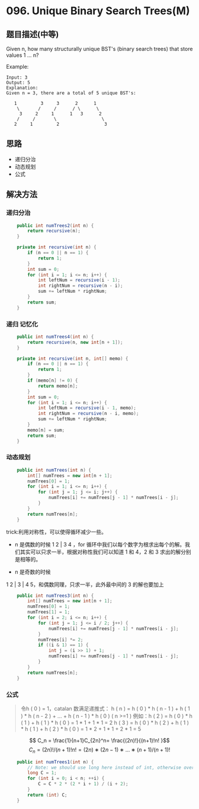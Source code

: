 # 096. Unique Binary Search Trees(M)

[](https://leetcode-cn.com/problems/unique-binary-search-trees/)

## 题目描述(中等)

Given n, how many structurally unique BST's (binary search trees) that store values 1 ... n?

Example:
```
Input: 3
Output: 5
Explanation:
Given n = 3, there are a total of 5 unique BST's:

   1         3     3      2      1
    \       /     /      / \      \
     3     2     1      1   3      2
    /     /       \                 \
   2     1         2                 3

```
## 思路

- 递归分治
- 动态规划
- 公式

## 解决方法


### 递归分治

```java
    public int numTrees2(int n) {
        return recursive(n);
    }

    private int recursive(int n) {
        if (n == 0 || n == 1) {
            return 1;
        }
        int sum = 0;
        for (int i = 1; i <= n; i++) {
            int leftNum = recursive(i - 1);
            int rightNum = recursive(n - i);
            sum += leftNum * rightNum;
        }
        return sum;
    }
```
### 递归 记忆化

```java
    public int numTrees4(int n) {
        return recursive(n, new int[n + 1]);
    }

    private int recursive(int n, int[] memo) {
        if (n == 0 || n == 1) {
            return 1;
        }
        if (memo[n] != 0) {
            return memo[n];
        }
        int sum = 0;
        for (int i = 1; i <= n; i++) {
            int leftNum = recursive(i - 1, memo);
            int rightNum = recursive(n - i, memo);
            sum += leftNum * rightNum;
        }
        memo[n] = sum;
        return sum;
    }
```

### 动态规划

```java
    public int numTrees(int n) {
        int[] numTrees = new int[n + 1];
        numTrees[0] = 1;
        for (int i = 1; i <= n; i++) {
            for (int j = 1; j <= i; j++) {
                numTrees[i] += numTrees[j - 1] * numTrees[i - j];
            }
        }
        return numTrees[n];
    }

```

trick:利用对称性，可以使得循环减少一些。
- n 是偶数的时候 1 2 | 3 4 ，for 循环中我们以每个数字为根求出每个的解。我们其实可以只求一半，根据对称性我们可以知道 1 和 4，2 和 3 求出的解分别是相等的。

- n 是奇数的时候

1 2 | 3 | 4 5，和偶数同理，只求一半，此外最中间的 3 的解也要加上

```java
    public int numTrees3(int n) {
        int[] numTrees = new int[n + 1];
        numTrees[0] = 1;
        numTrees[1] = 1;
        for (int i = 2; i <= n; i++) {
            for (int j = 1; j <= i / 2; j++) {
                numTrees[i] += numTrees[j - 1] * numTrees[i - j];
            }
            numTrees[i] *= 2;
            if ((i & 1) == 1) {
                int j = (i >> 1) + 1;
                numTrees[i] += numTrees[j - 1] * numTrees[i - j];
            }
        }
        return numTrees[n];
    }

```

### 公式

>令h ( 0 ) = 1，catalan 数满足递推式：
h ( n ) = h ( 0 ) * h ( n - 1 ) + h ( 1 ) * h ( n - 2 ) + ... + h ( n - 1 ) * h ( 0 ) ( n >=1 )
例如：h ( 2 ) = h ( 0 ) * h ( 1 ) + h ( 1 ) * h ( 0 ) = 1 * 1 + 1 * 1 = 2
h ( 3 ) = h ( 0 ) * h ( 2 ) + h ( 1 ) * h ( 1 ) + h ( 2 ) * h ( 0 ) = 1 * 2 + 1 * 1 + 2 * 1 = 5

$$ C_n = \frac{1}{n+1}C_{2n}^n= \frac{(2n)!}{(n+1)!n! }$$
$$ C_n=(2n)!/(n+1)!n!=(2n)∗(2n−1)∗...∗(n+1)/(n+1)! $$

```java
    public int numTrees1(int n) {
        // Note: we should use long here instead of int, otherwise overflow
        long C = 1;
        for (int i = 0; i < n; ++i) {
            C = C * 2 * (2 * i + 1) / (i + 2);
        }
        return (int) C;
    }
```